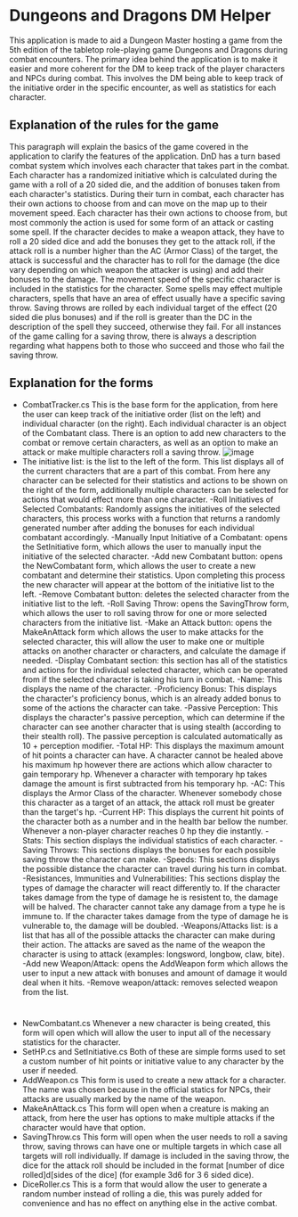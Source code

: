# Dungeons and Dragons DM Helper
This application is made to aid a Dungeon Master hosting a game from the 5th edition of the tabletop role-playing game Dungeons and Dragons during combat encounters.  The primary idea behind the application is to make it easier and more coherent for the DM to keep track of the player characters and NPCs during combat. This involves the DM being able to keep track of the initiative order in the specific encounter, as well as statistics for each character.

## Explanation of the rules for the game
This paragraph will explain the basics of the game covered in the application to clarify the features of the application.
DnD has a turn based combat system which involves each character that takes part in the combat. Each character has a randomized initiative which is calculated during the game with a roll of a 20 sided die, and the addition of bonuses taken from each character's statistics.
During their turn in combat, each character has their own actions to choose from and can move on the map up to their movement speed. Each character has their own actions to choose from, but most commonly the action is used for some form of an attack or casting some spell. If the character decides to make a weapon attack, they have to roll a 20 sided dice and add the bonuses they get to the attack roll, if the attack roll is a number higher than the AC (Armor Class) of the target, the attack is successful and the character has to roll for the damage (the dice vary depending on which weapon the attacker is using) and add their bonuses to the damage. The movement speed of the specific character is included in the statistics for the character.
Some spells may effect multiple characters, spells that have an area of effect usually have a specific saving throw. Saving throws are rolled by each individual target of the effect (20 sided die plus bonuses) and if the roll is greater than the DC in the description of the spell they succeed, otherwise they fail. For all instances of the game calling for a saving throw, there is always a description regarding what happens both to those who succeed and those who fail the saving throw.

## Explanation for the forms
- CombatTracker.cs
This is the base form for the application, from here the user can keep track of the initiative order (list on the left) and individual character (on the right). Each individual character is an object of the Combatant class. There is an option to add new characters to the combat or remove certain characters, as well as an option to make an attack or make multiple characters roll a saving throw.
![image](https://github.com/user-attachments/assets/36b46251-4dce-4252-b548-fc398c71cf0c)
- The initiative list: is the list to the left of the form. This list displays all of the current characters that are a part of this combat. From here any character can be selected for their statistics and actions to be shown on the right of the form, additionally multiple characters can be selected for actions that would effect more than one character.
-Roll Initiatives of Selected Combatants: Randomly assigns the initiatives of the selected characters, this process works with a function that returns a randomly generated number after adding the bonuses for each individual combatant accordingly.
-Manually Input Initiative of a Combatant: opens the SetInitiative form, which allows the user to manually input the initiative of the selected character.
-Add new Combatant button: opens the NewCombatant form, which allows the user to create a new combatant and determine their statistics. Upon completing this process the new character will appear at the bottom of the initiative list to the left.
-Remove Combatant button: deletes the selected character from the initiative list to the left.
-Roll Saving Throw: opens the SavingThrow form, which allows the user to roll saving throw for one or more selected characters from the initiative list.
-Make an Attack button: opens the MakeAnAttack form which allows the user to make attacks for the selected character, this will allow the user to make one or multiple attacks on another character or characters, and calculate the damage if needed.
-Display Combatant section: this section has all of the statistics and actions for the individual selected character, which can be operated from if the selected character is taking his turn in combat.
-Name: This displays the name of the character.
-Proficiency Bonus: This displays the character's proficiency bonus, which is an already added bonus to some of the actions the character can take.
-Passive Perception: This displays the character's passive perception, which can determine if the character can see another character that is using stealth (according to their stealth roll). The passive perception is calculated automatically as 10 + perception modifier.
-Total HP: This displays the maximum amount of hit points a character can have. A character cannot be healed above his maximum hp however there are actions which allow character to gain temporary hp. Whenever a character with temporary hp takes damage the amount is first subtracted from his temporary hp.
-AC: This displays the Armor Class of the character. Whenever somebody chose this character as a target of an attack, the attack roll must be greater than the target's hp.
-Current HP: This displays the current hit points of the character both as a number and in the health bar bellow the number. Whenever a non-player character reaches 0 hp they die instantly.
-Stats: This section displays the individual statistics of each character.
-Saving Throws: This sections displays the bonuses for each possible saving throw the character can make.
-Speeds: This sections displays the possible distance the character can travel during his turn in combat.
-Resistances, Immunities and Vulnerabilities: This sections display the types of damage the character will react differently to. If the character takes damage from the type of damage he is resistent to, the damage will be halved. The character cannot take any damage from a type he is immune to. If the character takes damage from the type of damage he is vulnerable to, the damage will be doubled.
-Weapons/Attacks list: is a list that has all of the possible attacks the character can make during their action. The attacks are saved as the name of the weapon the character is using to attack (examples: longsword, longbow, claw, bite).
-Add new Weapon/Attack: opens the AddWeapon form which allows the user to input a new attack with bonuses and amount of damage it would deal when it hits.
-Remove weapon/attack: removes selected weapon from the list.
#
- NewCombatant.cs
Whenever a new character is being created, this form will open which will allow the user to input all of the necessary statistics for the character.
- SetHP.cs and SetInitiative.cs
Both of these are simple forms used to set a custom number of hit points or initiative value to any character by the user if needed.
- AddWeapon.cs
This form is used to create a new attack for a character. The name was chosen because in the official statics for NPCs, their attacks are usually marked by the name of the weapon.
- MakeAnAttack.cs
This form will open when a creature is making an attack, from here the user has options to make multiple attacks if the character would have that option.
- SavingThrow.cs
 This form will open when the user needs to roll a saving throw, saving throws can have one or multiple targets in which case all targets will roll individually. If damage is included in the saving throw, the dice for the attack roll should be included in the format [number of dice rolled]d[sides of the dice] (for example 3d6 for 3 6 sided dice).
 - DiceRoller.cs
  This is a form that would allow the user to generate a random number instead of rolling a die, this was purely added for convenience and has no effect on anything else in the active combat.
